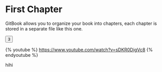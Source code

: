 # First Chapter

GitBook allows you to organize your book into chapters, each chapter is stored in a separate file like this one.

<button>3</button>

{% youtube %} https://www.youtube.com/watch?v=sDKR0DigVc8 {% endyoutube %}

hihi